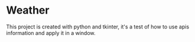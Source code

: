 # Weather

This project is created with python and tkinter, it's a test of how to use apis information and apply it in a window.
